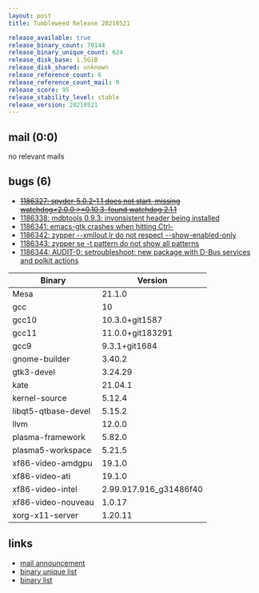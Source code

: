 ```yaml
---
layout: post
title: Tumbleweed Release 20210521

release_available: true
release_binary_count: 70144
release_binary_unique_count: 624
release_disk_base: 1.5GiB
release_disk_shared: unknown
release_reference_count: 6
release_reference_count_mail: 0
release_score: 95
release_stability_level: stable
release_version: 20210521
---
```


## mail (0:0)

no relevant mails

## bugs (6)

<!--more-->

- ~~[1186327: spyder-5.0.2-1.1 does not start, missing watchdog<2.0.0,>=0.10.3, found watchdog 2.1.1](https://bugzilla.opensuse.org/show_bug.cgi?id=1186327)~~
- [1186338: mdbtools 0.9.3: invonsistent header being installed](https://bugzilla.opensuse.org/show_bug.cgi?id=1186338)
- [1186341: emacs-gtk crashes when hitting Ctrl-<space>](https://bugzilla.opensuse.org/show_bug.cgi?id=1186341)
- [1186342: zypper --xmllout lr do not respect --show-enabled-only](https://bugzilla.opensuse.org/show_bug.cgi?id=1186342)
- [1186343: zypper se -t pattern do not show all patterns](https://bugzilla.opensuse.org/show_bug.cgi?id=1186343)
- [1186344: AUDIT-0: setroubleshoot: new package with D-Bus services and polkit actions](https://bugzilla.opensuse.org/show_bug.cgi?id=1186344)

Binary | Version
--- | ---
Mesa | 21.1.0
gcc | 10
gcc10 | 10.3.0+git1587
gcc11 | 11.0.0+git183291
gcc9 | 9.3.1+git1684
gnome-builder | 3.40.2
gtk3-devel | 3.24.29
kate | 21.04.1
kernel-source | 5.12.4
libqt5-qtbase-devel | 5.15.2
llvm | 12.0.0
plasma-framework | 5.82.0
plasma5-workspace | 5.21.5
xf86-video-amdgpu | 19.1.0
xf86-video-ati | 19.1.0
xf86-video-intel | 2.99.917.916_g31486f40
xf86-video-nouveau | 1.0.17
xorg-x11-server | 1.20.11

## links

- [mail announcement](https://github.com/boombatower/tumbleweed-review/issues/10)
- [binary unique list](http://download.opensuse.org/history/20210521/rpm.unique.list)
- [binary list](http://download.opensuse.org/history/20210521/rpm.list)
